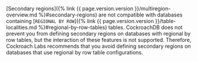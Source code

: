 [Secondary regions]({% link {{ page.version.version }}/multiregion-overview.md %}#secondary-regions) are not compatible with databases containing [`REGIONAL BY ROW`]({% link {{ page.version.version }}/table-localities.md %}#regional-by-row-tables) tables. CockroachDB does not prevent you from defining secondary regions on databases with regional by row tables, but the interaction of these features is not supported. Therefore, Cockroach Labs recommends that you avoid defining secondary regions on databases that use regional by row table configurations.
